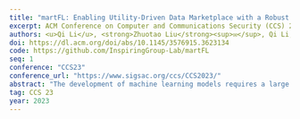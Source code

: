 ```yaml
---
title: "martFL: Enabling Utility-Driven Data Marketplace with a Robust and Verifiable Federated Learning Architecture"
excerpt: ACM Conference on Computer and Communications Security (CCS) 2023
authors: <u>Qi Li</u>, <strong>Zhuotao Liu</strong><sup>✉️</sup>, Qi Li, Ke Xu
doi: https://dl.acm.org/doi/abs/10.1145/3576915.3623134
code: https://github.com/InspiringGroup-Lab/martFL
seq: 1
conference: "CCS23"
conference_url: "https://www.sigsac.org/ccs/CCS2023/"
abstract: "The development of machine learning models requires a large amount of training data. Data marketplace is a critical platform to trade high-quality and private-domain data that is not publicly available on the Internet. However, as data privacy becomes increasingly important, directly exchanging raw data becomes inappropriate. Federated Learning (FL) is a distributed machine learning paradigm that exchanges data utilities (in form of local models or gradients) among multiple parties without directly sharing the original data. However, we recognize several key challenges in applying existing FL architectures to construct a data marketplace. (i) In existing FL architectures, the Data Acquirer (DA) cannot privately assess the quality of local models submitted by different Data Providers (DPs) prior to trading; (ii)The model aggregation protocols in existing FL designs cannot effectively exclude malicious DPs without \"overfitting\" to the DA's (possibly biased) root dataset; (iii) Prior FL designs lack a proper billing mechanism to enforce the DA to fairly allocate the reward according to contributions made by different DPs. To address above challenges, we propose martFL, the first federated learning architecture that is specifically designed to enable a secure utility-driven data marketplace. At a high level, martFL is empowered by two innovative designs: (i) a quality-aware model aggregation protocol that allows the DA to properly exclude local-quality or even poisonous local models from the aggregation, even if the DA's root dataset is biased; (ii) a verifiable data transaction protocol that enables the DA to prove, both succinctly and in zero-knowledge, that it has faithfully aggregated these local models according to the weights that the DA has committed to. This enables the DPs to unambiguously claim the rewards proportional to their weights/contributions. We implement a prototype of martFL and evaluate it extensively over various tasks. The results show that martFL can improve the model accuracy by up to 25% while saving up to 64% data acquisition cost."
tag: CCS 23
year: 2023
---
```

